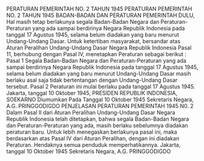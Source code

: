  PERATURAN PEMERINTAH NO. 2 TAHUN 1945 PERATURAN PEMERINTAH NO. 2 TAHUN 1945 BADAN-BADAN DAN PERATURAN PEMERINTAH DULU, Hal masih tetap berlakunya segala Badan-Badan Negara dan Peraturan-Peraturan yang ada sampai berdirinya Negara Republik Indonesia pada tanggal 17 Agustus 1945, selama belum diadakan yang baru menurut Undang-Undang Dasar. Untuk ketertiban masyarakat, bersandar atas Aturan Peralihan Undang-Undang Dasar Negara Republik Indonesia Pasal 11, berhubung dengan Pasal IV, menetapkan Peraturan sebagai berikut :
Pasal 1
Segala Badan-Badan Negara dan Peraturan-Peraturan yang ada sampai berdirinya Negara Republik Indonesia pada tanggal 17 Agustus 1945, selama belum diadakan yang baru menurut Undang-Undang Dasar masih berlaku asal saja tidak bertentangan dengan Undang-Undang Dasar tersebut.
Pasal 2
Peraturan ini mulai berlaku pada tanggal 17 Agustus 1945. Jakarta, tanggal 10 Oktober 1945, PRESIDEN REPUBLIK INDONESIA, SOEKARNO Diumumkan Pada Tanggal 10 Oktober 1945 Sekretaris Negara, A.G. PRINGGODIGDO PENJELASAN PERATURAN PEMERINTAH 1945 N0. 2 Dalam Pasal II dari Aturan Peralihan Undang-Undang Dasar Negara Republik Indonesia telah ditetapkan, bahwa segala Badan-Badan Negara dan Peraturan-Peraturan yang ada, masih berlaku sebelumnya diadakan peraturan baru. Untuk lebih menegaskan berlakunya pasal ini, maka berdasarkan atas Pasal IV dari Aturan Peralihan, dengan ini diadakan Peraturan. Hendaknya semua penduduk memperhatikannya. Jakarta, tanggal 10 Oktober 1945 Sekretaris Negara, A.G. PRINGGODIGDO